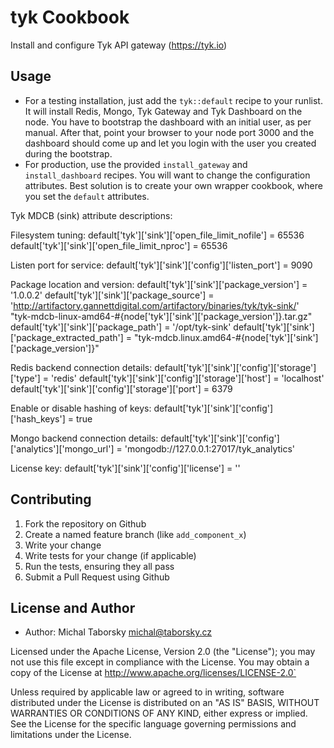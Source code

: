 tyk Cookbook
============

Install and configure Tyk API gateway (https://tyk.io)

## Usage

- For a testing installation, just add the `tyk::default` recipe to your 
runlist. It will install Redis, Mongo, Tyk Gateway and Tyk Dashboard on the
node. You have to bootstrap the dashboard with an initial user, as per manual.
After that, point your browser to your node port 3000 and the dashboard
should come up and let you login with the user you created during the
bootstrap.
- For production, use the provided `install_gateway` and `install_dashboard`
recipes. You will want to change the configuration attributes. Best solution
is to create your own wrapper cookbook, where you set the `default` attributes.

Tyk MDCB (sink) attribute descriptions:

Filesystem tuning:
default['tyk']['sink']['open_file_limit_nofile'] = 65536
default['tyk']['sink']['open_file_limit_nproc'] = 65536

Listen port for service:
default['tyk']['sink']['config']['listen_port'] = 9090

Package location and version:
default['tyk']['sink']['package_version'] = '1.0.0.2'
default['tyk']['sink']['package_source'] = 'http://artifactory.gannettdigital.com/artifactory/binaries/tyk/tyk-sink/' \
  "tyk-mdcb-linux-amd64-#{node['tyk']['sink']['package_version']}.tar.gz"
default['tyk']['sink']['package_path'] = '/opt/tyk-sink'
default['tyk']['sink']['package_extracted_path'] = "tyk-mdcb.linux.amd64-#{node['tyk']['sink']['package_version']}"

Redis backend connection details:
default['tyk']['sink']['config']['storage']['type'] = 'redis'
default['tyk']['sink']['config']['storage']['host'] = 'localhost'
default['tyk']['sink']['config']['storage']['port'] = 6379

Enable or disable hashing of keys:
default['tyk']['sink']['config']['hash_keys'] = true

Mongo backend connection details:
default['tyk']['sink']['config']['analytics']['mongo_url'] = 'mongodb://127.0.0.1:27017/tyk_analytics'

License key:
default['tyk']['sink']['config']['license'] = ''


## Contributing

1. Fork the repository on Github
2. Create a named feature branch (like `add_component_x`)
3. Write your change
4. Write tests for your change (if applicable)
5. Run the tests, ensuring they all pass
6. Submit a Pull Request using Github

## License and Author

  * Author: Michal Taborsky <michal@taborsky.cz>

Licensed under the Apache License, Version 2.0 (the "License"); you may not use this file except in compliance with the License. You may obtain a copy of the License at http://www.apache.org/licenses/LICENSE-2.0`

Unless required by applicable law or agreed to in writing, software distributed under the License is distributed on an "AS IS" BASIS, WITHOUT WARRANTIES OR CONDITIONS OF ANY KIND, either express or implied. See the License for the specific language governing permissions and limitations under the License.
